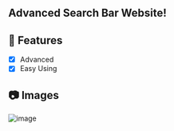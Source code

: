 ## Advanced Search Bar Website!

## 📑 Features

- [x] Advanced
- [x] Easy Using

## 📷 Images
![image](https://media.discordapp.net/attachments/1062404460606922852/1062412055174459443/image.png?width=1255&height=630)
